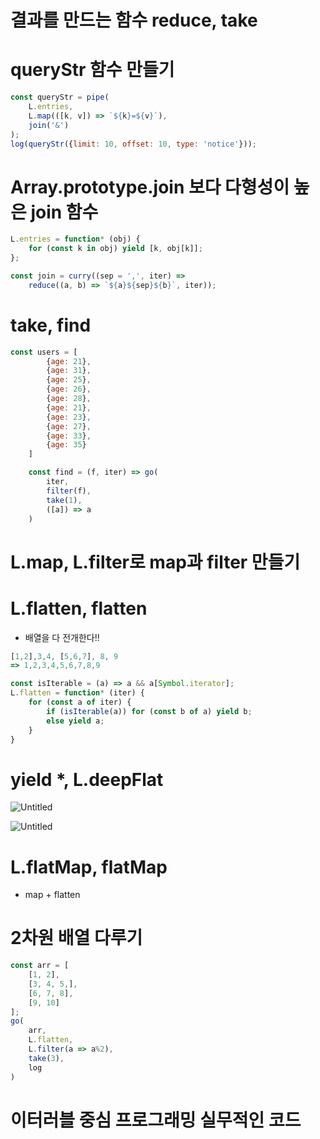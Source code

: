 # 결과를 만드는 함수 reduce, take

# queryStr 함수 만들기

```jsx
const queryStr = pipe(
    L.entries,
    L.map(([k, v]) => `${k}=${v}`),
    join('&')
);
log(queryStr({limit: 10, offset: 10, type: 'notice'}));
```

# Array.prototype.join 보다 다형성이 높은 join 함수

```jsx
L.entries = function* (obj) {
    for (const k in obj) yield [k, obj[k]];
};

const join = curry((sep = ',', iter) =>
    reduce((a, b) => `${a}${sep}${b}`, iter));
```

# take, find

```jsx
const users = [
        {age: 21},
        {age: 31},
        {age: 25},
        {age: 26},
        {age: 28},
        {age: 21},
        {age: 23},
        {age: 27},
        {age: 33},
        {age: 35}
    ]

    const find = (f, iter) => go(
        iter,
        filter(f),
        take(1),
        ([a]) => a
    )
```

# L.map, L.filter로 map과 filter 만들기

# L.flatten, flatten

- 배열을 다 전개한다!!

```jsx
[1,2],3,4, [5,6,7], 8, 9
=> 1,2,3,4,5,6,7,8,9

const isIterable = (a) => a && a[Symbol.iterator];
L.flatten = function* (iter) {
    for (const a of iter) {
        if (isIterable(a)) for (const b of a) yield b;
        else yield a;
    }
}
```

# yield *, L.deepFlat

![Untitled](https://s3-us-west-2.amazonaws.com/secure.notion-static.com/8d3c3a62-9e14-442f-adfe-f87999b70dd7/Untitled.png)

![Untitled](https://s3-us-west-2.amazonaws.com/secure.notion-static.com/dc002e90-51a0-4e77-ac20-8c0910b293ad/Untitled.png)

# L.flatMap, flatMap

- map + flatten

# 2차원 배열 다루기

```jsx
const arr = [
    [1, 2],
    [3, 4, 5,],
    [6, 7, 8],
    [9, 10]
];
go(
    arr,
    L.flatten,
    L.filter(a => a%2),
    take(3),
    log
)
```

# 이터러블 중심 프로그래밍 실무적인 코드

#
